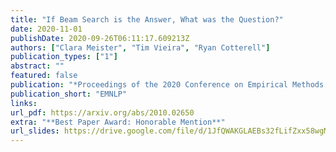 ```yaml
---
title: "If Beam Search is the Answer, What was the Question?"
date: 2020-11-01
publishDate: 2020-09-26T06:11:17.609213Z
authors: ["Clara Meister", "Tim Vieira", "Ryan Cotterell"]
publication_types: ["1"]
abstract: ""
featured: false
publication: "*Proceedings of the 2020 Conference on Empirical Methods in Natural Language Processing*"
publication_short: "EMNLP"
links:
url_pdf: https://arxiv.org/abs/2010.02650
extra: "**Best Paper Award: Honorable Mention**"
url_slides: https://drive.google.com/file/d/1JfQWAKGLAEBs32fLifZxx58wgMKn3dK9/view?usp=sharing
---
```


